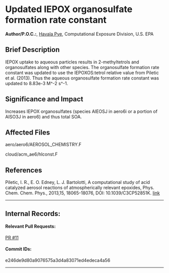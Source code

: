 # Updated IEPOX organosulfate formation rate constant

**Author/P.O.C.:**, [Havala Pye](mailto:pye.havala@epa.gov), Computational Exposure Division, U.S. EPA

## Brief Description

IEPOX uptake to aqueous particles results in 2-methyltetrols and organosulfates along with other species. The organosulfate formation rate constant was updated to use
the IEPOXOS:tetrol relative value from Piletic et al. (2013). Thus the aqueous organosulfate formation rate constant was updated to 8.83e-3 M^-2 s^-1.


## Significance and Impact

Increases IEPOX organosulfates (species AIEOSJ in aero6i or a portion of AISO3J in aero6) and thus total SOA.

## Affected Files

aero/aero6/AEROSOL_CHEMISTRY.F

cloud/acm_ae6/hlconst.F

## References

Piletic, I. R., E. O. Edney, L. J. Bartolotti, A computational study of acid catalyzed aerosol reactions of atmospherically relevant epoxides, Phys. Chem. Chem. Phys., 2013,15, 18065-18076, 
DOI: 10.1039/C3CP52851K. [link](http://pubs.rsc.org/en/Content/ArticleLanding/2013/CP/c3cp52851k#!divAbstract)


-----
## Internal Records:
#### Relevant Pull Requests:
[PR #11](https://github.com/usepa/cmaq_dev/pulls/11) 


#### Commit IDs:
e246de9d80a9076575a3d4a83071ed4edeca4a56


-----

